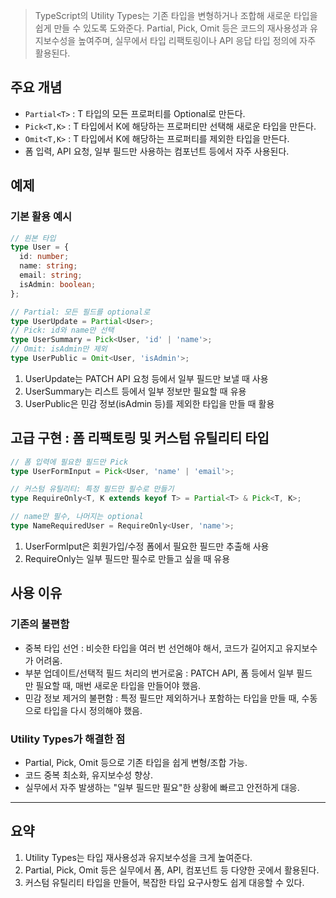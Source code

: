 > TypeScript의 Utility Types는 기존 타입을 변형하거나 조합해 새로운 타입을 쉽게 만들 수 있도록 도와준다.
> Partial, Pick, Omit 등은 코드의 재사용성과 유지보수성을 높여주며, 실무에서 타입 리팩토링이나 API 응답 타입 정의에 자주 활용된다.

## 주요 개념

- `Partial<T>` : T 타입의 모든 프로퍼티를 Optional로 만든다.
- `Pick<T,K>` : T 타입에서 K에 해당하는 프로퍼티만 선택해 새로운 타입을 만든다.
- `Omit<T,K>` : T 타입에서 K에 해당하는 프로퍼티를 제외한 타입을 만든다.
- 폼 입력, API 요청, 일부 필드만 사용하는 컴포넌트 등에서 자주 사용된다.

## 예제

### 기본 활용 예시

```ts
// 원본 타입
type User = {
  id: number;
  name: string;
  email: string;
  isAdmin: boolean;
};

// Partial: 모든 필드를 optional로
type UserUpdate = Partial<User>;
// Pick: id와 name만 선택
type UserSummary = Pick<User, 'id' | 'name'>;
// Omit: isAdmin만 제외
type UserPublic = Omit<User, 'isAdmin'>;
```

1. UserUpdate는 PATCH API 요청 등에서 일부 필드만 보낼 때 사용
2. UserSummary는 리스트 등에서 일부 정보만 필요할 때 유용
3. UserPublic은 민감 정보(isAdmin 등)를 제외한 타입을 만들 때 활용

## 고급 구현 : 폼 리팩토링 및 커스텀 유틸리티 타입

```ts
// 폼 입력에 필요한 필드만 Pick
type UserFormInput = Pick<User, 'name' | 'email'>;

// 커스텀 유틸리티: 특정 필드만 필수로 만들기
type RequireOnly<T, K extends keyof T> = Partial<T> & Pick<T, K>;

// name만 필수, 나머지는 optional
type NameRequiredUser = RequireOnly<User, 'name'>;
```

1. UserFormIput은 회원가입/수정 폼에서 필요한 필드만 추출해 사용
2. RequireOnly는 일부 필드만 필수로 만들고 싶을 때 유용

## 사용 이유
### 기존의 불편함

- 중복 타입 선언 : 비슷한 타입을 여러 번 선언해야 해서, 코드가 길어지고 유지보수가 어려움.
- 부분 업데이트/선택적 필드 처리의 번거로움 : PATCH API, 폼 등에서 일부 필드만 필요할 때, 매번 새로운 타입을 만들어야 했음.
- 민감 정보 제거의 불편함 : 특정 필드만 제외하거나 포함하는 타입을 만들 때, 수동으로 타입을 다시 정의해야 했음.

### Utility Types가 해결한 점

- Partial, Pick, Omit 등으로 기존 타입을 쉽게 변형/조합 가능.
- 코드 중복 최소화, 유지보수성 향상.
- 실무에서 자주 발생하는 "일부 필드만 필요"한 상황에 빠르고 안전하게 대응.

---

## 요약

1. Utility Types는 타입 재사용성과 유지보수성을 크게 높여준다.
2. Partial, Pick, Omit 등은 실무에서 폼, API, 컴포넌트 등 다양한 곳에서 활용된다.
3. 커스텀 유틸리티 타입을 만들어, 복잡한 타입 요구사항도 쉽게 대응할 수 있다.


